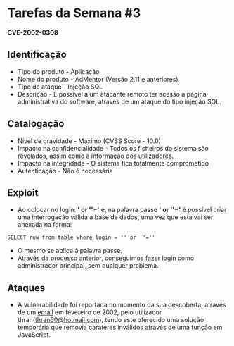 # Tarefas da Semana #3 #

**CVE-2002-0308**

## Identificação

- Tipo do produto - Aplicação
- Nome do produto - AdMentor (Versão 2.11 e anteriores)
- Tipo de ataque - Injeção SQL
- Descrição - É possivel a um atacante remoto ter acesso à página administrativa do software, através de um ataque do tipo injeção SQL.

## Catalogação

- Nível de gravidade - Máximo (CVSS Score - 10.0)
- Impacto na confidencialidade - Todos os ficheiros do sistema são revelados, assim como a informação dos utilizadores. 
- Impacto na integridade - O sistema fica totalmente comprometido
- Autenticação - Não é necessária

## Exploit

- Ao colocar no login: **' or ''='** e, na palavra passe **' or ''='** é possível criar uma interrogação válida à base de dados, uma vez que esta vai ser anexada na forma: 

`SELECT row from table where login = '' or ''=''`

- O mesmo se aplica à palavra passe.
- Através da processo anterior, conseguimos fazer login como administrador principal, sem qualquer problema.

## Ataques

- A vulnerabilidade foi reportada no momento da sua descoberta, através de um [email](https://marc.info/?l=bugtraq&m=101430885516675&w=2) em fevereiro de 2002, pelo utilizador thran(thran60@hotmail.com), tendo este oferecido uma solução temporária que removia carateres inválidos através de uma função em JavaScript.

